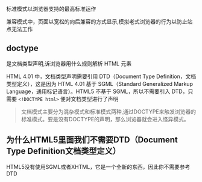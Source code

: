 标准模式以浏览器支持的最高标准运作

兼容模式中，页面以宽松的向后兼容的方式显示,模拟老式浏览器的行为以防止站点无法工作

## doctype
<!DOCTYPE> 是文档类型声明,诉浏览器用什么规则解析 HTML 元素

 HTML 4.01 中，文档类型声明需要引用 DTD（Document Type Definition，文档类型定义），这是因为 HTML 4.01 基于 SGML（Standard Generalized Markup Language，通用标记语言）。HTML5 不基于 SGML，所以不需要引入 DTD，只需要 `<!DOCTYPE html>` 便对文档类型进行了声明

> 文档模式主要分为混杂模式和标准模式两种,通过DOCTYPE来触发浏览器的标准模式。要是没有DOCTYPE的声明，那么浏览器就会进入怪异模式。

## 为什么HTML5里面我们不需要DTD（Document Type Definition文档类型定义）
HTML5没有使用SGML或者XHTML，它是一个全新的东西，因此你不需要参考DTD